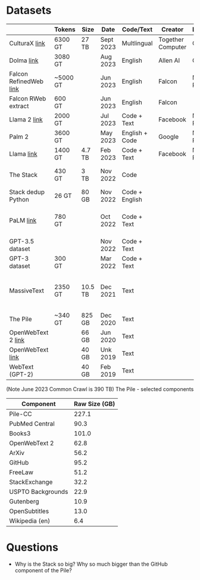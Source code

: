 
# Datasets

|                                                                                                                                                                                         | Tokens   | Size | Date       | Code/Text       | Creator           | License    | Notes                                                                                                              |
|-----------------------------------------------------------------------------------------------------------------------------------------------------------------------------------------|----------|------|------------|-----------------|-------------------|------------|--------------------------------------------------------------------------------------------------------------------|
| CulturaX [link](https://arxiv.org/pdf/2309.09400.pdf)                                                                                                                                   | 6300 GT  | 27 TB | Sept 2023  | Multlingual     | Together Computer | Custom     |                                                                                                                    |
| Dolma  [link](https://blog.allenai.org/dolma-3-trillion-tokens-open-llm-corpus-9a0ff4b8da64)                                                                                            | 3080 GT  |    | Aug 2023   | English         | Allen AI          | Custom     |
| Falcon RefinedWeb  [link](https://arxiv.org/pdf/2306.01116.pdf)                                                                                                                         | ~5000 GT |    | Jun 2023   | English         | Falcon            | Not Public |                                                                                                                    |  
| Falcon RWeb extract                                                                                                                                                                     | 600 GT   |    | Jun 2023   | English         | Falcon            |            |
| Llama 2  [link](https://ai.meta.com/research/publications/llama-2-open-foundation-and-fine-tuned-chat-models/)                                                                          | 2000 GT  |    | Jul 2023   | Code + Text     | Facebook          | Not Public | [link](https://www.cnbc.com/2023/05/16/googles-palm-2-uses-nearly-five-times-more-text-data-than-predecessor.html) |
| Palm 2                                                                                                                                                                                  | 3600 GT  |    | May 2023   | English + Code  | Google            | Not Public |                                                                                                                    |                  |                                                                                                                    |                                                                                                                   |                                                                                                                   |                                                                                                                    | RedPajama  [link](https://together.ai/blog/redpajama)                                                                       | 1210 GT  |    | April 2023 |                 | Underlying Licenses                                       | "Cleanroom" replication of Llama | 
| Llama  [link](https://research.facebook.com/file/1574548786327032/LLaMA--Open-and-Efficient-Foundation-Language-Models.pdf)                                                             | 1400 GT  | 4.7 TB | Feb 2023   | Code + Text     | Facebook          | Not Public | English Text only                                                                                                  |
| The Stack                                                                                                                                                                               | 430 GT   | 3 TB | Nov 2022   | Code            |                   |            | All langs, Permissive license                                                                                      |
| Stack dedup Python                                                                                                                                                                      | 26 GT    | 80 GB | Nov 2022   | Code + English  |                   |            | Python only                                                                                                        |
| PaLM  [link](https://ai.google/static/documents/palm2techreport.pdf?_gl=1*jep511*_up*MQ..*_ga*MzQwMDY2MDE1LjE2OTU0ODM0Mjk.*_ga_KFG60X3H7K*MTY5NTQ4MzQyOS4xLjAuMTY5NTQ4MzQyOS4wLjAuMA..) | 780 GT   |    | Oct 2022   | Code + Text     |                   |            | 50% tokens "social media convs"                                                                                    |
| GPT-3.5 dataset                                                                                                                                                                         |          |    | Nov 2022   | Code + Text     |                   |            | Undisclosed                                                                                                        |
| GPT-3 dataset                                                                                                                                                                           | 300 GT   |    | Mar 2022   | Code + Text     |                   |            | Undisclosed                                                                                                        | 
| MassiveText                                                                                                                                                                             | 2350 GT  | 10.5 TB | Dec 2021   | Text            |                   |            | "We do not attempt to filter out low quality" English only                                                         |
| The Pile                                                                                                                                                                                | ~340 GT  | 825 GB | Dec 2020   | Text            |                   |            | Components below                                                                                                   |
| OpenWebText 2  [link](https://github.com/jcpeterson/openwebtext)                                                                                                                        |          | 66 GB | Jun 2020   | Text            |                   |            |                                                                                                                    |                 |  
| OpenWebText  [link](https://github.com/jcpeterson/openwebtext)                                                                                                                          |          | 40 GB | Unk 2019   | Text            |                   |            | Repl of WebText                                                                                                    | 
| WebText (GPT-2)                                                                                                                                                                         |          | 40 GB | Feb 2019   | Text            |                   |            | Outbound Reddit links                                                                                              |

(Note June 2023 Common Crawl is 390 TB)
The Pile - selected components

| Component | Raw Size (GB) |
| --- |---------------|
| Pile-CC | 227.1         |
| PubMed Central | 90.3          |
| Books3 | 101.0         |
| OpenWebText 2 | 62.8          |
| ArXiv | 56.2          |
| GitHub | 95.2          |
| FreeLaw | 51.2          |
| StackExchange | 32.2          |
| USPTO Backgrounds | 22.9          |
| Gutenberg | 10.9          |
| OpenSubtitles | 13.0          |
| Wikipedia (en) | 6.4           |

# Questions

* Why is the Stack so big? Why so much bigger than the GitHub component of the Pile?


